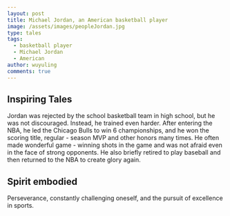 ```yaml
---
layout: post
title: Michael Jordan, an American basketball player
image: /assets/images/peopleJordan.jpg
type: tales
tags:
  - basketball player
  - Michael Jordan
  - American
author: wuyuling
comments: true
---
```


## Inspiring Tales
Jordan was rejected by the school basketball team in high school, but he was not discouraged. Instead, he trained even harder. After entering the NBA, he led the Chicago Bulls to win 6 championships, and he won the scoring title, regular - season MVP and other honors many times. He often made wonderful game - winning shots in the game and was not afraid even in the face of strong opponents. He also briefly retired to play baseball and then returned to the NBA to create glory again.
## Spirit embodied
Perseverance, constantly challenging oneself, and the pursuit of excellence in sports.